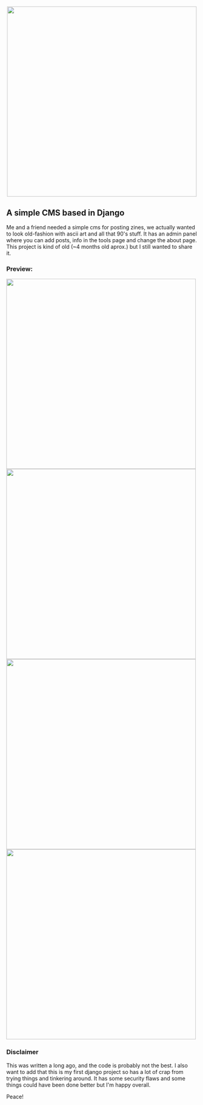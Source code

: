 <h1 align="center">
  <img src="https://i.imgur.com/cxv1eyI.png" width="500">
</h1>

<h2>A simple CMS based in Django</h2>

Me and a friend needed a simple cms for posting zines, we actually wanted to look old-fashion with ascii art and all that 90's stuff. It has an admin panel where you can add posts, info in the tools page and change the about page.
This project is kind of old (~4 months old aprox.) but I still wanted to share it.

<h3>Preview: </h3>
<img src="https://i.imgur.com/lIoUNqL.png" width="500">
<img src="https://i.imgur.com/46QmPGC.png" width="500">
<img src="https://i.imgur.com/wj2NSvl.png" width="500">
<img src="https://i.imgur.com/9dZ6ajA.png" width="500">

<h3> Disclaimer </h3>
This was written a long ago, and the code is probably not the best. I also want to add that this is my first django project so has a lot of crap from trying things and tinkering around.
It has some security flaws and some things could have been done better but I'm happy overall.

Peace!
